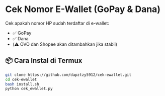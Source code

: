 # Cek Nomor E-Wallet (GoPay & Dana)

Cek apakah nomor HP sudah terdaftar di e-wallet:

- ✅ GoPay
- ✅ Dana
- (⚠️ OVO dan Shopee akan ditambahkan jika stabil)

## 📦 Cara Instal di Termux
```bash
git clone https://github.com/dapztzy5912/cek-ewallet.git
cd cek-ewallet
bash install.sh
python cek_ewallet.py
